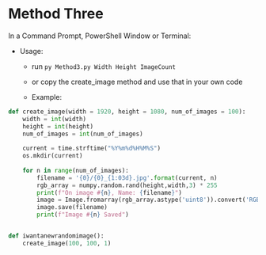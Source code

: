 # Method Three

In a Command Prompt, PowerShell Window or Terminal:

- Usage:

  - run `py Method3.py Width Height ImageCount`
  
  - or copy the create_image method and use that in your own code
  
  - Example:
```py
def create_image(width = 1920, height = 1080, num_of_images = 100):
    width = int(width)
    height = int(height)
    num_of_images = int(num_of_images)
 
    current = time.strftime("%Y%m%d%H%M%S")
    os.mkdir(current)
 
    for n in range(num_of_images):
        filename = '{0}/{0}_{1:03d}.jpg'.format(current, n)
        rgb_array = numpy.random.rand(height,width,3) * 255
        print(f"On image #{n}, Name: {filename}")
        image = Image.fromarray(rgb_array.astype('uint8')).convert('RGB')
        image.save(filename)
        print(f"Image #{n} Saved")


def iwantanewrandomimage():
    create_image(100, 100, 1)

 ```
    
    
